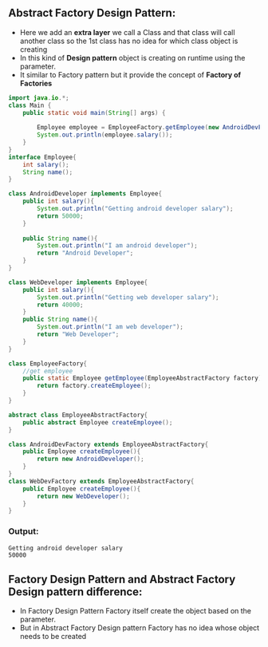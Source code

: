 ## Abstract Factory Design Pattern:
- Here we add an **extra layer** we call a Class and that class will call another class so the 1st class has no idea for which class object is creating
- In this kind of **Design pattern** object is creating on runtime using the parameter.
- It similar to Factory pattern but it provide the concept of **Factory of Factories**
```java
import java.io.*;
class Main {
    public static void main(String[] args) {
       
        Employee employee = EmployeeFactory.getEmployee(new AndroidDevFactory());
        System.out.println(employee.salary());
    }
}
interface Employee{
    int salary();
    String name();
}

class AndroidDeveloper implements Employee{
    public int salary(){
        System.out.println("Getting android developer salary");
        return 50000;
    }
    
    public String name(){
        System.out.println("I am android developer");
        return "Android Developer";
    }
}

class WebDeveloper implements Employee{
    public int salary(){
        System.out.println("Getting web developer salary");
        return 40000;
    }
    public String name(){
        System.out.println("I am web developer");
        return "Web Developer";
    }
}

class EmployeeFactory{
    //get employee
    public static Employee getEmployee(EmployeeAbstractFactory factory){
        return factory.createEmployee();
    }
}

abstract class EmployeeAbstractFactory{
    public abstract Employee createEmployee();
}

class AndroidDevFactory extends EmployeeAbstractFactory{
    public Employee createEmployee(){
        return new AndroidDeveloper();
    }
}
class WebDevFactory extends EmployeeAbstractFactory{
    public Employee createEmployee(){
        return new WebDeveloper();
    }
}
```
### Output:
```
Getting android developer salary
50000
```

## Factory Design Pattern and Abstract Factory Design pattern difference:
- In Factory Design Pattern Factory itself create the object based on the parameter.
- But in Abstract Factory Design pattern Factory has no idea whose object needs to be created
